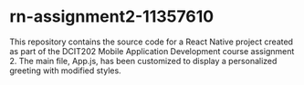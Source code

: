 # rn-assignment2-11357610
This repository contains the source code for a React Native project created as part of the DCIT202 Mobile Application Development course assignment 2. The main file, App.js, has been customized to display a personalized greeting with modified styles.
